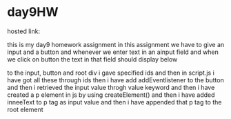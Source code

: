 # day9HW

hosted link: 

this is my day9 homework assignment in this assignment we have to give an input and a button and whenever we enter text in an ainput field and when we click on button the text in that field should display below

to the input, button and root div i gave specified ids and then in script.js i have got all these through ids then i have add addEventlistener to the button and then i retrieved the input value throgh value keyword and then i have created a p element in js by using createElement() and then i have added inneeText to p tag as input value and then i have appended that p tag to the root element
